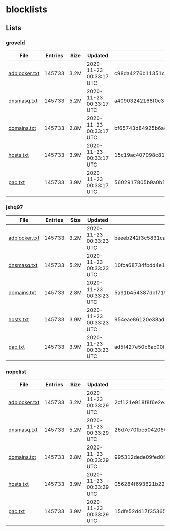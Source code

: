 # blocklists

## Lists

### groveld

|File|Entries|Size|Updated|Hash|
|-|-|-|-|-|
|[adblocker.txt](https://raw.githubusercontent.com/groveld/blocklists/lists/groveld/adblocker.txt)|145733|3.2M|2020-11-23 00:33:17 UTC|c98da4276b11351cede9c68d0cb851a906e3da08|
|[dnsmasq.txt](https://raw.githubusercontent.com/groveld/blocklists/lists/groveld/dnsmasq.txt)|145733|5.2M|2020-11-23 00:33:17 UTC|a40903242168f0c31bfcaeaf79172e38c8c415ee|
|[domains.txt](https://raw.githubusercontent.com/groveld/blocklists/lists/groveld/domains.txt)|145733|2.8M|2020-11-23 00:33:17 UTC|bf65743d84925b6a8649b9a6c8821bb6e3a7aaef|
|[hosts.txt](https://raw.githubusercontent.com/groveld/blocklists/lists/groveld/hosts.txt)|145733|3.9M|2020-11-23 00:33:17 UTC|15c19ac407098c813a80b884b5dd971c8406e4c2|
|[pac.txt](https://raw.githubusercontent.com/groveld/blocklists/lists/groveld/pac.txt)|145733|3.9M|2020-11-23 00:33:17 UTC|5602917805b9a0b14b4213150c15735e57f22f88|

### jshq97

|File|Entries|Size|Updated|Hash|
|-|-|-|-|-|
|[adblocker.txt](https://raw.githubusercontent.com/groveld/blocklists/lists/jshq97/adblocker.txt)|145733|3.2M|2020-11-23 00:33:23 UTC|beeeb242f3c5831ca39fc5a31eadc3e024bce0b0|
|[dnsmasq.txt](https://raw.githubusercontent.com/groveld/blocklists/lists/jshq97/dnsmasq.txt)|145733|5.2M|2020-11-23 00:33:23 UTC|10fca68734fbdd4e11ffd77ed0f0fcae43737622|
|[domains.txt](https://raw.githubusercontent.com/groveld/blocklists/lists/jshq97/domains.txt)|145733|2.8M|2020-11-23 00:33:23 UTC|5a91b454387dbf719fc10e1a0cfaa84be6d7e871|
|[hosts.txt](https://raw.githubusercontent.com/groveld/blocklists/lists/jshq97/hosts.txt)|145733|3.9M|2020-11-23 00:33:23 UTC|954eae86120e38ad0c51e0564ce84a8bb4389f21|
|[pac.txt](https://raw.githubusercontent.com/groveld/blocklists/lists/jshq97/pac.txt)|145733|3.9M|2020-11-23 00:33:23 UTC|ad5f427e50b6ac00f6623dfd0d0b961b4d7f6359|

### nopelist

|File|Entries|Size|Updated|Hash|
|-|-|-|-|-|
|[adblocker.txt](https://raw.githubusercontent.com/groveld/blocklists/lists/nopelist/adblocker.txt)|145733|3.2M|2020-11-23 00:33:29 UTC|2cf121e918f8f6e2e3a74f7c7e197a06e6a66090|
|[dnsmasq.txt](https://raw.githubusercontent.com/groveld/blocklists/lists/nopelist/dnsmasq.txt)|145733|5.2M|2020-11-23 00:33:29 UTC|26d7c70fbc5042066ce3898cfe6405102411dfda|
|[domains.txt](https://raw.githubusercontent.com/groveld/blocklists/lists/nopelist/domains.txt)|145733|2.8M|2020-11-23 00:33:29 UTC|995312dede09fed05b0fdc2be867e2de59ca8d74|
|[hosts.txt](https://raw.githubusercontent.com/groveld/blocklists/lists/nopelist/hosts.txt)|145733|3.9M|2020-11-23 00:33:29 UTC|056284f693621b22218f63e0b42b9689c19a9d10|
|[pac.txt](https://raw.githubusercontent.com/groveld/blocklists/lists/nopelist/pac.txt)|145733|3.9M|2020-11-23 00:33:29 UTC|15dfe52d417f353650393fef6202421c1c63e14d|
